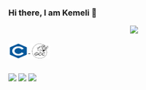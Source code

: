 ### Hi there, I am Kemeli 👋

<div align="center">
  <a href="https://github.com/Kemeli">
  <img height="180em" src="https://github-readme-stats.vercel.app/api?username=Kemeli&show_icons=true&theme=dark&include_all_commits=true&count_private=true"/>
</div>

<div style="display: inline_block"><br>
   <img align="center" alt="Kemeli-c" height="30" width="40" src="https://raw.githubusercontent.com/devicons/devicon/master/icons/c/c-plain.svg">
   <img align="center" alt="Kemeli-c" height="30" width="40" src="https://raw.githubusercontent.com/devicons/devicon/master/icons/gcc/gcc-plain.svg">
</div>

##

<div> 
  <a href="https://www.linkedin.com/in/kemeli-nogueira-431819111/" target="_blank"><img src="https://img.shields.io/badge/-LinkedIn-%230077B5?style=for-the-badge&logo=linkedin&logoColor=white" target="_blank"></a>
  <a href = "mailto:kdnogueira791@gmail.com"><img src="https://img.shields.io/badge/-Gmail-%23333?style=for-the-badge&logo=gmail&logoColor=white" target="_blank"></a>
  <a href="https://958116506493911070" target="_blank"><img src="https://img.shields.io/badge/Discord-7289DA?style=for-the-badge&logo=discord&logoColor=white" target="_blank"></a>
  
</div>



<!--
**Kemeli/Kemeli** is a ✨ _special_ ✨ repository because its `README.md` (this file) appears on your GitHub profile.

Here are some ideas to get you started:

- 🔭 I’m currently working on ...
- 🌱 I’m currently learning ...
- 👯 I’m looking to collaborate on ...
- 🤔 I’m looking for help with ...
- 💬 Ask me about ...
- 📫 How to reach me: ...
- 😄 Pronouns: ...
- ⚡ Fun fact: ...
-->
